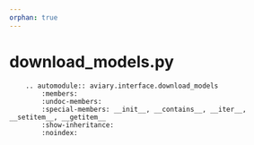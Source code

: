 ```yaml
---
orphan: true
---
```


# download_models.py

```{eval-rst}
    .. automodule:: aviary.interface.download_models
        :members:
        :undoc-members:
        :special-members: __init__, __contains__, __iter__, __setitem__, __getitem__
        :show-inheritance:
        :noindex:
```
